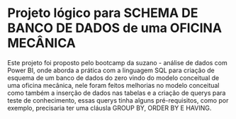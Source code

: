 # Projeto lógico para SCHEMA DE BANCO DE DADOS de uma OFICINA MECÂNICA
Este projeto foi proposto pelo bootcamp da suzano - análise de dados com Power BI, onde aborda a prática com a linguagem SQL para criação de esquema de um banco de dados do zero vindo do modelo conceitual de uma oficina mecânica, nele foram feitos melhorias no modelo conceitual como também a inserção de dados nas tabelas e a criação de querys para teste de conhecimento, essas querys tinha alguns pré-requisitos, como por exemplo, precisaria ter uma cláusla GROUP BY, ORDER BY E HAVING.
